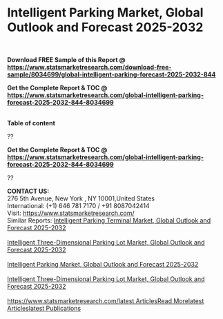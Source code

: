 <h1>Intelligent Parking Market, Global Outlook and Forecast 2025-2032</h1><br/><p><strong>Download FREE Sample of this Report @ <a href="https://www.statsmarketresearch.com/download-free-sample/8034699/global-intelligent-parking-forecast-2025-2032-844">https://www.statsmarketresearch.com/download-free-sample/8034699/global-intelligent-parking-forecast-2025-2032-844</a></strong></p>

<div><b>Get the Complete Report & TOC @ <a href="https://www.statsmarketresearch.com/global-intelligent-parking-forecast-2025-2032-844-8034699">https://www.statsmarketresearch.com/global-intelligent-parking-forecast-2025-2032-844-8034699</a></b></div>

<p><br />
<b>Table of content</b></p>

<p>??</p>

<div><b>Get the Complete Report & TOC @ <a href="https://www.statsmarketresearch.com/global-intelligent-parking-forecast-2025-2032-844-8034699">https://www.statsmarketresearch.com/global-intelligent-parking-forecast-2025-2032-844-8034699</a></b></div>

<p>??</p>

<p><b>CONTACT US:</b><br />
276 5th Avenue, New York , NY 10001,United States<br />
International: (+1) 646 781 7170 / +91 8087042414<br />
Visit: <a href="https://www.statsmarketresearch.com/">https://www.statsmarketresearch.com/</a><br />
Similar Reports: <a href="https://www.statsmarketresearch.com/global-intelligent-parking-forecast-2025-2032-844-8034699">Intelligent Parking Terminal Market, Global Outlook and Forecast 2025-2032</a><br />
<br />
<a href="https://www.statsmarketresearch.com/global-intelligent-parking-forecast-2025-2032-844-8034699">Intelligent Three-Dimensional Parking Lot Market, Global Outlook and Forecast 2025-2032</a><br />
<br />
<a href="https://www.statsmarketresearch.com/global-intelligent-parking-forecast-2025-2032-844-8034699">Intelligent Parking Market, Global Outlook and Forecast 2025-2032</a><br />
<br />
<a href="https://www.statsmarketresearch.com/global-intelligent-parking-forecast-2025-2032-844-8034699">Intelligent Three-Dimensional Parking Lot Market, Global Outlook and Forecast 2025-2032</a><br />
<br />
<a href="https://gyeongbokgung.com">https://www.statsmarketresearch.com/</a><a href="https://hallyeomaritime.com">latest Articles</a><a href="https://jingwansa.com">Read More</a><a href="https://nguoiviet.jp/">latest Articles</a><a href="https://www.intelmarketresearch.com/">latest Publications</a></p>

